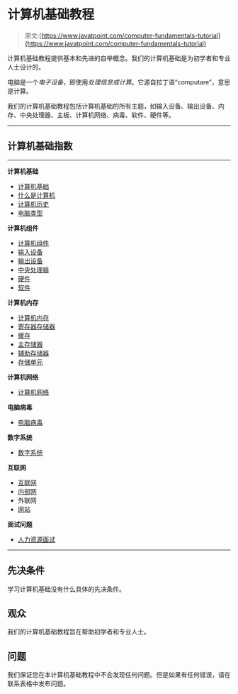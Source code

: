 # 计算机基础教程

> 原文:[https://www.javatpoint.com/computer-fundamentals-tutorial](https://www.javatpoint.com/computer-fundamentals-tutorial)

计算机基础教程提供基本和先进的自举概念。我们的计算机基础是为初学者和专业人士设计的。

电脑是一个*电子设备*，即使用*处理信息或计算*。它源自拉丁语“computare”，意思是计算。

我们的计算机基础教程包括计算机基础的所有主题，如输入设备、输出设备、内存、中央处理器、主板、计算机网络、病毒、软件、硬件等。

* * *

## 计算机基础指数

* * *

**计算机基础**

*   [计算机基础](computer-fundamentals-tutorial)
*   [什么是计算机](what-is-computer)
*   [计算机历史](history-of-computer)
*   [电脑类型](types-of-computer)

**计算机组件**

*   [计算机组件](computer-components)
*   [输入设备](input-devices)
*   [输出设备](output-devices)
*   [中央处理器](central-processing-unit)
*   [硬件](hardware)
*   [软件](software)

**计算机内存**

*   [计算机内存](computer-memory)
*   [寄存器存储器](register-memory)
*   [缓存](cache-memory)
*   [主存储器](primary-memory)
*   [辅助存储器](secondary-memory)
*   [存储单元](memory-units)

**计算机网络**

*   [计算机网络](computer-network)

**电脑病毒**

*   [电脑病毒](computer-virus)

**数字系统**

*   [数字系统](number-systems)

**互联网**

*   [互联网](internet)
*   [内部网](intranet)
*   外联网
*   [网站](website)

**面试问题**

*   [人力资源面试](job-interview-questions)

* * *

## 先决条件

学习计算机基础没有什么具体的先决条件。

## 观众

我们的计算机基础教程旨在帮助初学者和专业人士。

## 问题

我们保证您在本计算机基础教程中不会发现任何问题。但是如果有任何错误，请在联系表格中发布问题。